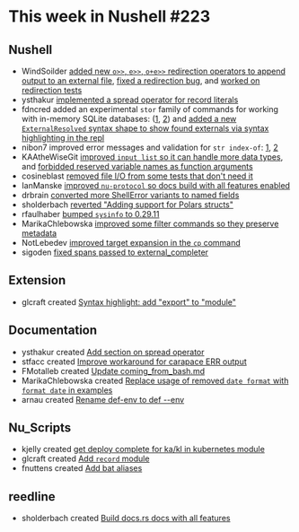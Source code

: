 # This week in Nushell #223

## Nushell

- WindSoilder [added new `o>>`, `e>>`, `o+e>>` redirection operators to append output to an external file](https://github.com/nushell/nushell/pull/10764), [fixed a redirection bug](https://github.com/nushell/nushell/pull/11191), and [worked on redirection tests](https://github.com/nushell/nushell/pull/11172)
- ysthakur [implemented a spread operator for record literals](https://github.com/nushell/nushell/pull/11144)
- fdncred added an experimental `stor` family of commands for working with in-memory SQLite databases: ([1](https://github.com/nushell/nushell/pull/11170), [2](https://github.com/nushell/nushell/pull/11194)) and [added a new `ExternalResolved` syntax shape to show found externals via syntax highlighting in the repl](https://github.com/nushell/nushell/pull/11135)
- nibon7 improved error messages and validation for `str index-of`: [1](https://github.com/nushell/nushell/pull/11201), [2](https://github.com/nushell/nushell/pull/11190)
- KAAtheWiseGit [improved `input list` so it can handle more data types](https://github.com/nushell/nushell/pull/11195), and [forbidded reserved variable names as function arguments](https://github.com/nushell/nushell/pull/11169)
- cosineblast [removed file I/O from some tests that don't need it](https://github.com/nushell/nushell/pull/11182)
- IanManske [improved `nu-protocol` so docs build with all features enabled](https://github.com/nushell/nushell/pull/11180)
- drbrain [converted more ShellError variants to named fields](https://github.com/nushell/nushell/pull/11173)
- sholderbach [reverted "Adding support for Polars structs"](https://github.com/nushell/nushell/pull/11171)
- rfaulhaber [bumped `sysinfo` to 0.29.11](https://github.com/nushell/nushell/pull/11166)
- MarikaChlebowska [improved some filter commands so they preserve metadata](https://github.com/nushell/nushell/pull/11160)
- NotLebedev [improved target expansion in the `cp` command](https://github.com/nushell/nushell/pull/11152)
- sigoden [fixed spans passed to external_completer](https://github.com/nushell/nushell/pull/11008)

## Extension

- glcraft created [Syntax highlight: add "export" to "module"](https://github.com/nushell/vscode-nushell-lang/pull/166)

## Documentation

- ysthakur created [Add section on spread operator](https://github.com/nushell/nushell.github.io/pull/1160)
- stfacc created [Improve workaround for carapace ERR output](https://github.com/nushell/nushell.github.io/pull/1159)
- FMotalleb created [Update coming_from_bash.md](https://github.com/nushell/nushell.github.io/pull/1158)
- MarikaChlebowska created [Replace usage of removed `date format` with `format date` in examples](https://github.com/nushell/nushell.github.io/pull/1157)
- arnau created [Rename def-env to def --env](https://github.com/nushell/nushell.github.io/pull/1155)

## Nu_Scripts

- kjelly created [get deploy complete for ka/kl in kubernetes module](https://github.com/nushell/nu_scripts/pull/680)
- glcraft created [Add `record` module](https://github.com/nushell/nu_scripts/pull/679)
- fnuttens created [Add bat aliases](https://github.com/nushell/nu_scripts/pull/678)

## reedline

- sholderbach created [Build docs.rs docs with all features](https://github.com/nushell/reedline/pull/672)

